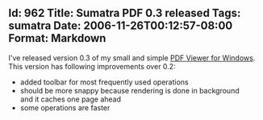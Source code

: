Id: 962
Title: Sumatra PDF 0.3 released
Tags: sumatra
Date: 2006-11-26T00:12:57-08:00
Format: Markdown
--------------
I've released version 0.3 of my small and simple [PDF Viewer for
Windows](https://www.sumatrapdfreader.org/free-pdf-reader.html). This version
has following improvements over 0.2:

-   added toolbar for most frequently used operations
-   should be more snappy because rendering is done in background\
     and it caches one page ahead
-   some operations are faster

